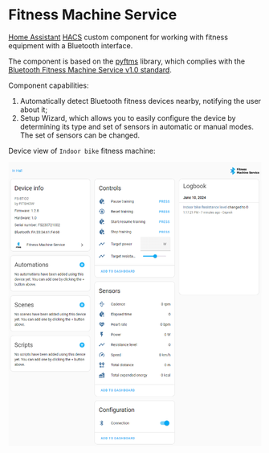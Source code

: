 # Fitness Machine Service

[Home Assistant](https://www.home-assistant.io/) [HACS](https://hacs.xyz/) custom component for working with fitness equipment with a Bluetooth interface.

The component is based on the [pyftms](https://github.com/dudanov/pyftms) library, which complies with the [Bluetooth Fitness Machine Service v1.0 standard](https://www.bluetooth.com/specifications/specs/fitness-machine-service-1-0/).

Component capabilities:

1. Automatically detect Bluetooth fitness devices nearby, notifying the user about it;
2. Setup Wizard, which allows you to easily configure the device by determining its type and set of sensors in automatic or manual modes. The set of sensors can be changed.

Device view of `Indoor bike` fitness machine:

![image](images/main.png)
